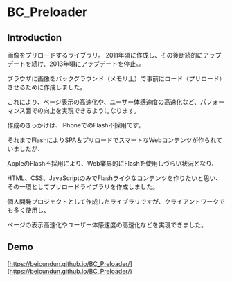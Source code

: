 # BC_Preloader

## Introduction

画像をプリロードするライブラリ。
2011年頃に作成し、その後断続的にアップデートを続け、2013年頃にアップデートを停止。。

ブラウザに画像をバックグラウンド（メモリ上）で事前にロード（プリロード）させるために作成しました。　

これにより、ページ表示の高速化や、ユーザー体感速度の高速化など、パフォーマンス面での向上を実現できるようになります。　

作成のきっかけは、iPhoneでのFlash不採用です。　

それまでFlashによりSPA＆プリロードでスマートなWebコンテンツが作られていましたが、　

AppleのFlash不採用により、Web業界的にFlashを使用しづらい状況となり、　

HTML、CSS、JavaScriptのみでFlashライクなコンテンツを作りたいと思い、その一環としてプリロードライブラリを作成しました。　

個人開発プロジェクトとして作成したライブラリですが、クライアントワークでも多く使用し、

ページの表示高速化やユーザー体感速度の高速化などを実現できました。

## Demo

[https://beicundun.github.io/BC_Preloader/](https://beicundun.github.io/BC_Preloader/)
